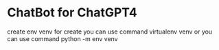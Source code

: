 # ChatBot for ChatGPT4


create env venv
for create you can use command virtualenv venv
or you can use command python -m env venv